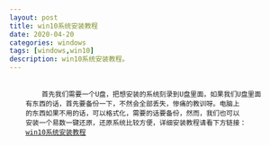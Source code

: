 ```yaml
---
layout: post
title: win10系统安装教程
date: 2020-04-20
categories: windows
tags: [windows,win10]
description: win10系统安装教程。
---
```


<pre>
    <code>
        首先我们需要一个U盘，把想安装的系统刻录到U盘里面，如果我们U盘里面
    有东西的话，首先要备份一下，不然会全部丢失，惨痛的教训呀。电脑上
    的东西如果不用的话，可以格式化，需要的话要备份，然而，我们也可以
    安装一个易数一键还原，还原系统比较方便，详细安装教程请看下方链接：
    <a href="https://zhuanlan.zhihu.com/p/49181786">win10系统安装教程</a>
    </code>
</pre>